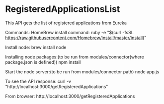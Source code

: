 # RegisteredApplicationsList

This API gets the list of registered applications from Eureka

Commands:
HomeBrew install command:
ruby -e "$(curl -fsSL https://raw.githubusercontent.com/Homebrew/install/master/install)"


Install node:
brew install node

Installing node packages:(to be run from modules/connector(where package.json is defined))
npm install


Start the node server:(to be run from modules/connector path)
node app.js


To see the API response:
curl -v "http://localhost:3000/getRegisteredApplications"

From browser:
http://localhost:3000/getRegisteredApplications

